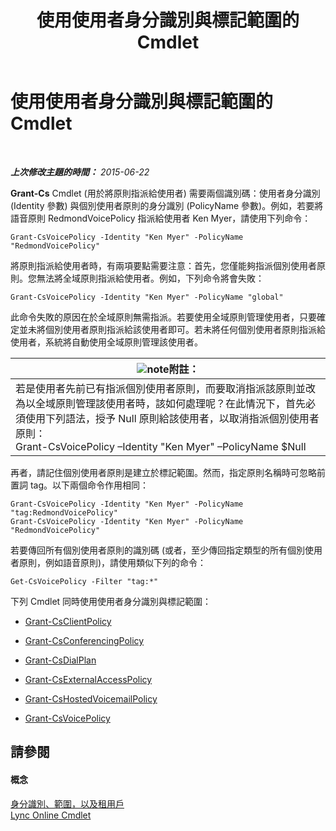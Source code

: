 ﻿---
title: 使用使用者身分識別與標記範圍的 Cmdlet
TOCTitle: 使用使用者身分識別與標記範圍的 Cmdlet
ms:assetid: 344a21b0-5301-4e77-853a-970bb1c11e1d
ms:mtpsurl: https://technet.microsoft.com/zh-tw/library/Dn362781(v=OCS.15)
ms:contentKeyID: 56269078
ms.date: 08/10/2015
mtps_version: v=OCS.15
ms.translationtype: HT
---

# 使用使用者身分識別與標記範圍的 Cmdlet

 

_**上次修改主題的時間：** 2015-06-22_

**Grant-Cs** Cmdlet (用於將原則指派給使用者) 需要兩個識別碼：使用者身分識別 (Identity 參數) 與個別使用者原則的身分識別 (PolicyName 參數)。例如，若要將語音原則 RedmondVoicePolicy 指派給使用者 Ken Myer，請使用下列命令：

    Grant-CsVoicePolicy -Identity "Ken Myer" -PolicyName "RedmondVoicePolicy"

將原則指派給使用者時，有兩項要點需要注意：首先，您僅能夠指派個別使用者原則。您無法將全域原則指派給使用者。例如，下列命令將會失敗：

    Grant-CsVoicePolicy -Identity "Ken Myer" -PolicyName "global"

此命令失敗的原因在於全域原則無需指派。若要使用全域原則管理使用者，只要確定並未將個別使用者原則指派給該使用者即可。若未將任何個別使用者原則指派給使用者，系統將自動使用全域原則管理該使用者。

<table>
<thead>
<tr class="header">
<th><img src="images/Gg398811.note(OCS.15).gif" title="note" alt="note" />附註：</th>
</tr>
</thead>
<tbody>
<tr class="odd">
<td>若是使用者先前已有指派個別使用者原則，而要取消指派該原則並改為以全域原則管理該使用者時，該如何處理呢？在此情況下，首先必須使用下列語法，授予 Null 原則給該使用者，以取消指派個別使用者原則：<br />
Grant-CsVoicePolicy –Identity &quot;Ken Myer&quot; –PolicyName $Null</td>
</tr>
</tbody>
</table>


再者，請記住個別使用者原則是建立於標記範圍。然而，指定原則名稱時可忽略前置詞 tag。以下兩個命令作用相同：

    Grant-CsVoicePolicy -Identity "Ken Myer" -PolicyName "tag:RedmondVoicePolicy"
    Grant-CsVoicePolicy -Identity "Ken Myer" -PolicyName "RedmondVoicePolicy"

若要傳回所有個別使用者原則的識別碼 (或者，至少傳回指定類型的所有個別使用者原則，例如語音原則)，請使用類似下列的命令：

    Get-CsVoicePolicy -Filter "tag:*"

下列 Cmdlet 同時使用使用者身分識別與標記範圍：

  - [Grant-CsClientPolicy](https://docs.microsoft.com/en-us/powershell/module/skype/Grant-CsClientPolicy)

  - [Grant-CsConferencingPolicy](https://docs.microsoft.com/en-us/powershell/module/skype/Grant-CsConferencingPolicy)

  - [Grant-CsDialPlan](https://docs.microsoft.com/en-us/powershell/module/skype/Grant-CsDialPlan)

  - [Grant-CsExternalAccessPolicy](https://docs.microsoft.com/en-us/powershell/module/skype/Grant-CsExternalAccessPolicy)

  - [Grant-CsHostedVoicemailPolicy](https://docs.microsoft.com/en-us/powershell/module/skype/Grant-CsHostedVoicemailPolicy)

  - [Grant-CsVoicePolicy](https://docs.microsoft.com/en-us/powershell/module/skype/Grant-CsVoicePolicy)

## 請參閱

#### 概念

[身分識別、範圍，以及租用戶](identities-scopes-and-tenants-in-skype-for-business-online.md)  
[Lync Online Cmdlet](https://docs.microsoft.com/en-us/SkypeForBusiness/set-up-your-computer-for-windows-powershell/set-up-your-computer-for-windows-powershell)

